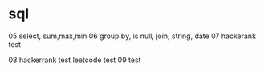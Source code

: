 # sql

05 
select, sum,max,min
06
group by, is null,
join, string, date
07
hackerank test

08
hackerrank test
leetcode test
09
test
